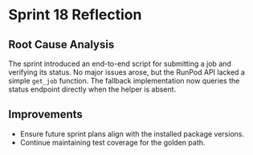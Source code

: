 # Sprint 18 Reflection

## Root Cause Analysis
The sprint introduced an end-to-end script for submitting a job and verifying its status. No major issues arose, but the RunPod API lacked a simple `get_job` function. The fallback implementation now queries the status endpoint directly when the helper is absent.

## Improvements
- Ensure future sprint plans align with the installed package versions.
- Continue maintaining test coverage for the golden path.

